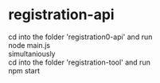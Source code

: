 # registration-api
cd into the folder 'registration0-api' and run <br />
node main.js <br />
simultaniously <br />
cd into the folder 'registration-tool' and run <br />
npm start